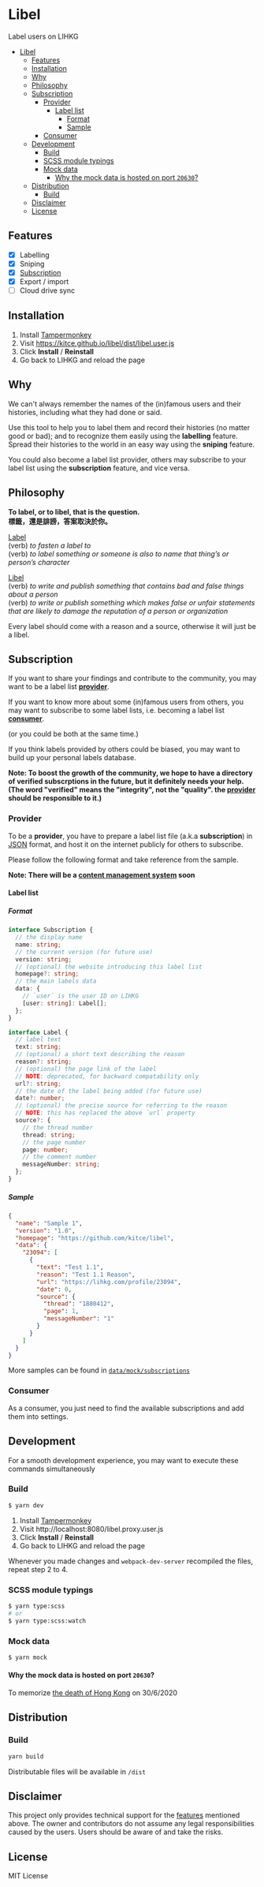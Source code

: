 # Libel

Label users on LIHKG

- [Libel](#libel)
  - [Features](#features)
  - [Installation](#installation)
  - [Why](#why)
  - [Philosophy](#philosophy)
  - [Subscription](#subscription)
    - [Provider](#provider)
      - [Label list](#label-list)
        - [Format](#format)
        - [Sample](#sample)
    - [Consumer](#consumer)
  - [Development](#development)
    - [Build](#build)
    - [SCSS module typings](#scss-module-typings)
    - [Mock data](#mock-data)
      - [Why the mock data is hosted on port `20630`?](#why-the-mock-data-is-hosted-on-port-20630)
  - [Distribution](#distribution)
    - [Build](#build-1)
  - [Disclaimer](#disclaimer)
  - [License](#license)
  
## Features
- [x] Labelling
- [x] Sniping
- [x] [Subscription](#subscription)
- [x] Export / import
- [ ] Cloud drive sync

## Installation

1. Install [Tampermonkey](https://www.tampermonkey.net/)
2. Visit https://kitce.github.io/libel/dist/libel.user.js
3. Click **Install** / **Reinstall**
4. Go back to LIHKG and reload the page

## Why

We can't always remember the names of the (in)famous users and their histories, including what they had done or said.

Use this tool to help you to label them and record their histories (no matter good or bad); and to recognize them easily using the **labelling** feature. Spread their histories to the world in an easy way using the **sniping** feature.

You could also become a label list provider, others may subscribe to your label list using the **subscription** feature, and vice versa.

## Philosophy

**To label, or to libel, that is the question.  
標籤，還是誹謗，答案取決於你。**

[Label](https://dictionary.cambridge.org/dictionary/english/label)  
(verb) *to fasten a label to*  
(verb) *to label something or someone is also to name that thing’s or person’s character*

[Libel](https://dictionary.cambridge.org/dictionary/english/libel)  
(verb) *to write and publish something that contains bad and false things about a person*  
(verb) *to write or publish something which makes false or unfair statements that are likely to damage the reputation of a person or organization*

Every label should come with a reason and a source, otherwise it will just be a libel.

## Subscription

If you want to share your findings and contribute to the community, you may want to be a label list **[provider](#provider)**.

If you want to know more about some (in)famous users from others, you may want to subscribe to some label lists, i.e. becoming a label list **[consumer](#consumer)**.

(or you could be both at the same time.)

If you think labels provided by others could be biased, you may want to build up your personal labels database.

**Note: To boost the growth of the community, we hope to have a directory of verified subscrptions in the future, but it definitely needs your help. (The word "verified" means the "integrity", not the "quality". the [provider](#provider) should be responsible to it.)**

### Provider

To be a **provider**, you have to prepare a label list file (a.k.a **subscription**) in [JSON](https://www.json.org/json-en.html) format, and host it on the internet publicly for others to subscribe.

Please follow the following format and take reference from the sample.

**Note: There will be a [content management system](https://en.wikipedia.org/wiki/Content_management_system) soon**

#### Label list

##### Format

```ts
interface Subscription {
  // the display name
  name: string;
  // the current version (for future use)
  version: string;
  // (optional) the website introducing this label list
  homepage?: string;
  // the main labels data
  data: {
    // `user` is the user ID on LIHKG
    [user: string]: Label[];
  };
}

interface Label {
  // label text
  text: string;
  // (optional) a short text describing the reason
  reason?: string;
  // (optional) the page link of the label
  // NOTE: deprecated, for backward compatability only
  url?: string;
  // the date of the label being added (for future use)
  date?: number;
  // (optional) the precise source for referring to the reason
  // NOTE: this has replaced the above `url` property
  source?: {
    // the thread number
    thread: string;
    // the page number
    page: number;
    // the comment number
    messageNumber: string;
  };
}
```

##### Sample

```json
{
  "name": "Sample 1",
  "version": "1.0",
  "homepage": "https://github.com/kitce/libel",
  "data": {
    "23094": [
      {
        "text": "Test 1.1",
        "reason": "Test 1.1 Reason",
        "url": "https://lihkg.com/profile/23094",
        "date": 0,
        "source": {
          "thread": "1880412",
          "page": 1,
          "messageNumber": "1"
        }
      }
    ]
  }
}
```

More samples can be found in [`data/mock/subscriptions`](https://github.com/kitce/libel/tree/master/data/mock/subscriptions)

### Consumer

As a consumer, you just need to find the available subscriptions and add them into settings.

## Development

For a smooth development experience, you may want to execute these commands simultaneously

### Build

```bash
$ yarn dev
```

1. Install [Tampermonkey](https://www.tampermonkey.net/)
2. Visit http://localhost:8080/libel.proxy.user.js
3. Click **Install** / **Reinstall**
4. Go back to LIHKG and reload the page

Whenever you made changes and `webpack-dev-server` recompiled the files, repeat step 2 to 4.

### SCSS module typings

```bash
$ yarn type:scss
# or
$ yarn type:scss:watch
```

### Mock data

```bash
$ yarn mock
```

#### Why the mock data is hosted on port `20630`?

To memorize [the death of Hong Kong](https://en.wikipedia.org/wiki/Hong_Kong_national_security_law) on 30/6/2020

## Distribution

### Build

```bash
yarn build
```

Distributable files will be available in `/dist`

## Disclaimer

This project only provides technical support for the [features](#features) mentioned above. The owner and contributors do not assume any legal responsibilities caused by the users. Users should be aware of and take the risks.

## License

MIT License
